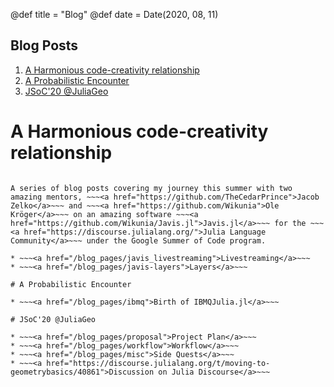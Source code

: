 @def title = "Blog"
@def date = Date(2020, 08, 11)


## Blog Posts
1. [A Harmonious code-creativity relationship](#a_harmonious_code-creativity_relationship)
2. [A Probabilistic Encounter](#a_probabilistic_encounter)
3. [JSoC'20 @JuliaGeo](#jsoc20_juliageo)

# A Harmonious code-creativity relationship
~~~<img src="http://kmit.in/emagazine/wp-content/uploads/2016/07/banner-gsoc2016_2.png">~~~

A series of blog posts covering my journey this summer with two amazing mentors, ~~~<a href="https://github.com/TheCedarPrince">Jacob Zelko</a>~~~ and ~~~<a href="https://github.com/Wikunia">Ole Kröger</a>~~~ on an amazing software ~~~<a href="https://github.com/Wikunia/Javis.jl">Javis.jl</a>~~~ for the ~~~<a href="https://discourse.julialang.org/">Julia Language Community</a>~~~ under the Google Summer of Code program.

* ~~~<a href="/blog_pages/javis_livestreaming">Livestreaming</a>~~~
* ~~~<a href="/blog_pages/javis-layers">Layers</a>~~~

# A Probabilistic Encounter

* ~~~<a href="/blog_pages/ibmq">Birth of IBMQJulia.jl</a>~~~

# JSoC'20 @JuliaGeo

* ~~~<a href="/blog_pages/proposal">Project Plan</a>~~~
* ~~~<a href="/blog_pages/workflow">Workflow</a>~~~
* ~~~<a href="/blog_pages/misc">Side Quests</a>~~~
* ~~~<a href="https://discourse.julialang.org/t/moving-to-geometrybasics/40861">Discussion on Julia Discourse</a>~~~
